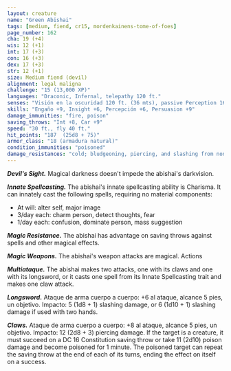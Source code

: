```yaml
---
layout: creature
name: "Green Abishai"
tags: [medium, fiend, cr15, mordenkainens-tome-of-foes]
page_number: 162
cha: 19 (+4)
wis: 12 (+1)
int: 17 (+3)
con: 16 (+3)
dex: 17 (+3)
str: 12 (+1)
size: Medium fiend (devil)
alignment: legal maligna
challenge: "15 (13,000 XP)"
languages: "Draconic, Infernal, telepathy 120 ft."
senses: "Visión en la oscuridad 120 ft. (36 mts), passive Perception 16"
skills: "Engaño +9, Insight +6, Percepción +6, Persuasion +9"
damage_immunities: "fire, poison"
saving_throws: "Int +8, Car +9"
speed: "30 ft., fly 40 ft."
hit_points: "187  (25d8 + 75)"
armor_class: "18 (armadura natural)"
condition_immunities: "poisoned"
damage_resistances: "cold; bludgeoning, piercing, and slashing from nonmagical attacks that aren't silvered"
---
```


***Devil's Sight.*** Magical darkness doesn't impede the abishai's darkvision.

***Innate Spellcasting.*** The abishai's innate spellcasting ability is Charisma. It can innately cast the following spells, requiring no material components:
* At will: alter self, major image
* 3/day each: charm person, detect thoughts, fear
* 1/day each: confusion, dominate person, mass suggestion

***Magic Resistance.*** The abishai has advantage on saving throws against spells and other magical effects.

***Magic Weapons.*** The abishai's weapon attacks are magical. Actions

***Multiataque.*** The abishai makes two attacks, one with its claws and one with its longsword, or it casts one spell from its Innate Spellcasting trait and makes one claw attack.

***Longsword.*** Ataque de arma cuerpo a cuerpo: +6 al ataque, alcance 5 pies, un objetivo. Impacto: 5 (1d8 + 1) slashing damage, or 6 (1d10 + 1) slashing damage if used with two hands.

***Claws.*** Ataque de arma cuerpo a cuerpo: +8 al ataque, alcance 5 pies, un objetivo. Impacto: 12 (2d8 + 3) piercing damage. If the target is a creature, it must succeed on a DC 16 Constitution saving throw or take 11 (2d10) poison damage and become poisoned for 1 minute. The poisoned target can repeat the saving throw at the end of each of its turns, ending the effect on itself on a success.